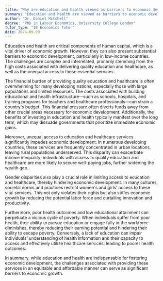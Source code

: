 ```yaml
---
title: "Why are education and health viewed as barriers to economic development?"
summary: "Education and health are viewed as barriers to economic development due to their high costs and unequal access."
author: "Dr. Daniel Mitchell"
degree: "PhD in Labour Economics, University College London"
tutor_type: "IB Economics Tutor"
date: 2024-09-09
---
```


Education and health are critical components of human capital, which is a vital driver of economic growth. However, they can also present substantial barriers to economic development, particularly in low-income countries. The challenges are complex and interrelated, primarily stemming from the high costs associated with delivering quality education and healthcare, as well as the unequal access to these essential services.

The financial burden of providing quality education and healthcare is often overwhelming for many developing nations, especially those with large populations and limited resources. The costs associated with building educational and health infrastructure—such as schools, hospitals, and training programs for teachers and healthcare professionals—can strain a country's budget. This financial pressure often diverts funds away from other crucial areas necessary for economic development. Additionally, the benefits of investing in education and health typically manifest over the long term, which may dissuade governments that prioritize immediate economic gains.

Moreover, unequal access to education and healthcare services significantly impedes economic development. In numerous developing countries, these services are frequently concentrated in urban locations, leaving rural populations underserved. This disparity can exacerbate income inequality; individuals with access to quality education and healthcare are more likely to secure well-paying jobs, further widening the wealth gap.

Gender disparities also play a crucial role in limiting access to education and healthcare, thereby hindering economic development. In many cultures, societal norms and practices restrict women's and girls' access to these vital services. This not only violates their rights but also stifles economic growth by reducing the potential labor force and curtailing innovation and productivity.

Furthermore, poor health outcomes and low educational attainment can perpetuate a vicious cycle of poverty. When individuals suffer from poor health, their ability to pursue education or engage fully in the workforce diminishes, thereby reducing their earning potential and hindering their ability to escape poverty. Conversely, a lack of education can impair individuals' understanding of health information and their capacity to access and effectively utilize healthcare services, leading to poorer health outcomes.

In summary, while education and health are indispensable for fostering economic development, the challenges associated with providing these services in an equitable and affordable manner can serve as significant barriers to economic growth.
    
